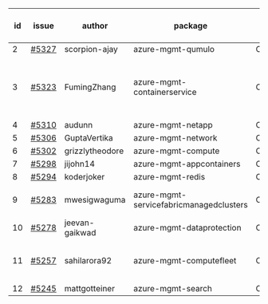 | id | issue | author | package | assignee | bot advice | created date of issue | target release date | date from target |
| ------ | ------ | ------ | ------ | ------ | ------ | ------ | ------ | :-----: |
| 2 | [#5327](https://github.com/Azure/sdk-release-request/issues/5327) | scorpion-ajay | azure-mgmt-qumulo | ChenxiJiang333 |  | 07-09 | 07-31 |  |
| 3 | [#5323](https://github.com/Azure/sdk-release-request/issues/5323) | FumingZhang | azure-mgmt-containerservice | ChenxiJiang333 | new comment. close to release date. ForCLI. | 07-05 | 07-18 | 0 |
| 4 | [#5310](https://github.com/Azure/sdk-release-request/issues/5310) | audunn | azure-mgmt-netapp | ChenxiJiang333 |  | 06-27 | 07-26 |  |
| 5 | [#5306](https://github.com/Azure/sdk-release-request/issues/5306) | GuptaVertika | azure-mgmt-network | ChenxiJiang333 |  | 06-27 | 07-25 |  |
| 6 | [#5302](https://github.com/Azure/sdk-release-request/issues/5302) | grizzlytheodore | azure-mgmt-compute | ChenxiJiang333 |  | 06-26 | 07-26 |  |
| 7 | [#5298](https://github.com/Azure/sdk-release-request/issues/5298) | jijohn14 | azure-mgmt-appcontainers | ChenxiJiang333 |  | 06-25 | 07-26 |  |
| 8 | [#5294](https://github.com/Azure/sdk-release-request/issues/5294) | koderjoker | azure-mgmt-redis | ChenxiJiang333 |  | 06-25 | 07-25 |  |
| 9 | [#5283](https://github.com/Azure/sdk-release-request/issues/5283) | mwesigwaguma | azure-mgmt-servicefabricmanagedclusters | ChenxiJiang333 | new comment. HoldOn. | 06-20 | 07-26 |  |
| 10 | [#5278](https://github.com/Azure/sdk-release-request/issues/5278) | jeevan-gaikwad | azure-mgmt-dataprotection | ChenxiJiang333 | new comment. | 06-14 | 07-26 |  |
| 11 | [#5257](https://github.com/Azure/sdk-release-request/issues/5257) | sahilarora92 | azure-mgmt-computefleet | ChenxiJiang333 | FirstBeta. HoldOn. ForCLI. TypeSpec. | 06-05 | 06-21 |  |
| 12 | [#5245](https://github.com/Azure/sdk-release-request/issues/5245) | mattgotteiner | azure-mgmt-search | ChenxiJiang333 | HoldOn. | 06-04 | 06-21 |  |
